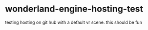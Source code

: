 # wonderland-engine-hosting-test
testing hosting on git hub with a default vr scene. this should be fun

